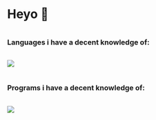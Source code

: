 # Heyo 👋
<h3 style="line-height:50px;">Languages i have a decent knowledge of:</h3>
<img src="https://skillicons.dev/icons?i=ts,js,py,lua"/>
<h3 style="line-height:50px;">Programs i have a decent knowledge of:</h3>
<img src="https://skillicons.dev/icons?i=discord,vscode,pr"/>
